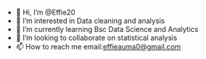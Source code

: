 - 👋 Hi, I’m @Effie20
- 👀 I’m interested in Data cleaning and analysis
- 🌱 I’m currently learning Bsc Data Science and Analytics
- 💞️ I’m looking to collaborate on statistical analysis 
- 📫 How to reach me email:effieauma0@gmail.com

<!---
Effie20/Effie20 is a ✨ special ✨ repository because its `README.md` (this file) appears on your GitHub profile.
You can click the Preview link to take a look at your changes.
--->
